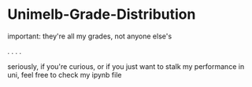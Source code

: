 # Unimelb-Grade-Distribution
important: they're all my grades, not anyone else's


.
.
.
.


seriously, if you're curious, or if you just want to stalk my performance in uni, feel free to check my ipynb file
